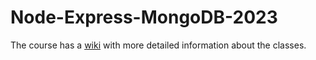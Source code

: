 # Node-Express-MongoDB-2023

The course has a [wiki](https://github.com/vonschappler/Node-Express-MongoDB-2023/wiki) with more detailed information about the classes.

